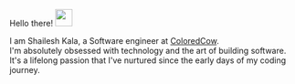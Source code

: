 Hello there! <img src="https://raw.githubusercontent.com/MartinHeinz/MartinHeinz/master/wave.gif" width="30px">

I am Shailesh Kala, a Software engineer at <a href="https://coloredcow.com">ColoredCow</a>.</br>
I'm absolutely obsessed with technology and the art of building software. It's a lifelong passion that I've nurtured since the early days of my coding journey.

